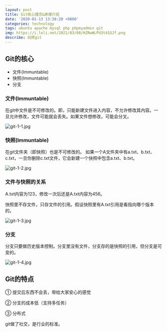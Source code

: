 ```yaml
---
layout: post
title: Git核心理念&原理介绍
date: '2020-01-13 13:38:20 +0800'
categories: technology
tags: ubuntu apache mysql php phpmyadmin git
img: https://i.loli.net/2021/03/08/HZRwWLPU3t41GJf.png
describe: 玩转git
---
```


## Git的核心

+ 文件(Immuntable)
+ 快照(Immuntable)
+ 分支

### 文件(Immuntable)

  在git中文件是不可修改的。即，只能新建文件进入内容，不允许修改其内容。一旦允许修改，文件可能就会丢失。如果文件想修改，可能会分叉。
  
  ![git-1-1.jpg](https://i.loli.net/2020/01/14/qRNl8dJOvLWbDiw.jpg)

### 快照(Immuntable)

  在git文件夹（即快照）也是不可修改的。
  如果一个A文件夹中有a.txt、b.txt、c.txt，一旦你删除c.txt文件，它会新建一个快照中包含a.txt、b.txt。

  ![git-1-2.jpg](https://i.loli.net/2020/03/19/ivB9FYNKkw1VjZh.jpg)

### 文件与快照的关系

A.txt内容为123，修改一次后还是A.txt内容为456。

快照里不存文件，只存文件的引用。假设快照里有A.txt引用是看指向哪个版本的。

  ![git-1-3.jpg](https://i.loli.net/2020/03/19/Xi9BrRl1kqt8NZU.jpg)

### 分支

分支只要做历史版本控制。分支里没有文件，分支存的是快照的引用，但分支是可变的。

  ![git-1-4.jpg](https://i.loli.net/2020/03/19/HcXoCahvUReELgB.jpg)

## Git的特点

① 提交后东西不会丢，带给大家安心的感觉

② 分支的成本低（支持多任务）

③ 分布式

git做了社交，是行业的标准。

